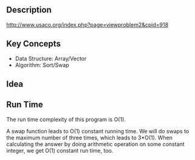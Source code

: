 
## Description
http://www.usaco.org/index.php?page=viewproblem2&cpid=918

## Key Concepts
 - Data Structure: Array/Vector
 - Algorithm: Sort/Swap

## Idea



## Run Time
The run time complexity of this program is O(1). 

A swap function leads to O(1) constant running time.
We will do swaps to the maximum number of three times, which leads to 3*O(1).
When calculating the answer by doing arithmetic operation on some constant integer, we get O(1) constant run time, too.

